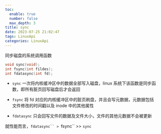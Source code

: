 ```yaml
---
toc:
  enable: true
  number: false
  max_depth: 3
title: sync
date: 2023-07-25 21:02:47
tags: LinuxApi
categories: LinuxApi
---
```


同步磁盘的系统调用函数

```cpp
void sync(void);
int fsync(int fildes);
int fdatasync(int fd);
```

- `sync` 一次将内核缓冲区中的数据全部写入磁盘，linux 系统下该函数是同步函数，即所有脏页回写磁盘后才会返回

- `fsync` 将 fd 对应的内核缓冲区中的脏页刷盘，并且会写元数据，元数据包括文件修改的时间戳以及 inode 中的其他属性

- `fdatasync` 只会回写文件的数据及文件大小，文件的其他元数据不会被更新

就性能而言，`fdatasync`` > `fsync`` >> `sync`